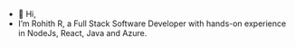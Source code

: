 - 👋 Hi, 
- I’m Rohith R, a Full Stack Software Developer with hands-on experience in NodeJs, React, Java and Azure. 

<!---
rrohith-git/rrohith-git is a ✨ special ✨ repository because its `README.md` (this file) appears on your GitHub profile.
You can click the Preview link to take a look at your changes.
--->
